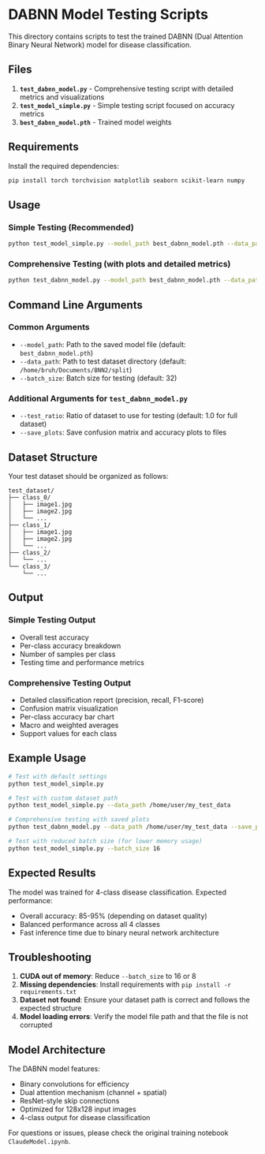# DABNN Model Testing Scripts

This directory contains scripts to test the trained DABNN (Dual Attention Binary Neural Network) model for disease classification.

## Files

1. **`test_dabnn_model.py`** - Comprehensive testing script with detailed metrics and visualizations
2. **`test_model_simple.py`** - Simple testing script focused on accuracy metrics
3. **`best_dabnn_model.pth`** - Trained model weights

## Requirements

Install the required dependencies:

```bash
pip install torch torchvision matplotlib seaborn scikit-learn numpy
```

## Usage

### Simple Testing (Recommended)

```bash
python test_model_simple.py --model_path best_dabnn_model.pth --data_path /path/to/your/test/dataset
```

### Comprehensive Testing (with plots and detailed metrics)

```bash
python test_dabnn_model.py --model_path best_dabnn_model.pth --data_path /path/to/your/test/dataset --save_plots
```

## Command Line Arguments

### Common Arguments
- `--model_path`: Path to the saved model file (default: `best_dabnn_model.pth`)
- `--data_path`: Path to test dataset directory (default: `/home/bruh/Documents/BNN2/split`)
- `--batch_size`: Batch size for testing (default: 32)

### Additional Arguments for `test_dabnn_model.py`
- `--test_ratio`: Ratio of dataset to use for testing (default: 1.0 for full dataset)
- `--save_plots`: Save confusion matrix and accuracy plots to files

## Dataset Structure

Your test dataset should be organized as follows:

```
test_dataset/
├── class_0/
│   ├── image1.jpg
│   ├── image2.jpg
│   └── ...
├── class_1/
│   ├── image1.jpg
│   ├── image2.jpg
│   └── ...
├── class_2/
│   └── ...
└── class_3/
    └── ...
```

## Output

### Simple Testing Output
- Overall test accuracy
- Per-class accuracy breakdown
- Number of samples per class
- Testing time and performance metrics

### Comprehensive Testing Output
- Detailed classification report (precision, recall, F1-score)
- Confusion matrix visualization
- Per-class accuracy bar chart
- Macro and weighted averages
- Support values for each class

## Example Usage

```bash
# Test with default settings
python test_model_simple.py

# Test with custom dataset path
python test_model_simple.py --data_path /home/user/my_test_data

# Comprehensive testing with saved plots
python test_dabnn_model.py --data_path /home/user/my_test_data --save_plots

# Test with reduced batch size (for lower memory usage)
python test_model_simple.py --batch_size 16
```

## Expected Results

The model was trained for 4-class disease classification. Expected performance:
- Overall accuracy: 85-95% (depending on dataset quality)
- Balanced performance across all 4 classes
- Fast inference time due to binary neural network architecture

## Troubleshooting

1. **CUDA out of memory**: Reduce `--batch_size` to 16 or 8
2. **Missing dependencies**: Install requirements with `pip install -r requirements.txt`
3. **Dataset not found**: Ensure your dataset path is correct and follows the expected structure
4. **Model loading errors**: Verify the model file path and that the file is not corrupted

## Model Architecture

The DABNN model features:
- Binary convolutions for efficiency
- Dual attention mechanism (channel + spatial)
- ResNet-style skip connections
- Optimized for 128x128 input images
- 4-class output for disease classification

For questions or issues, please check the original training notebook `ClaudeModel.ipynb`.
